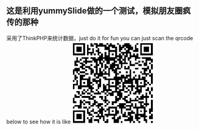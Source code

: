 ## 这是利用yummySlide做的一个测试，模拟朋友圈疯传的那种

采用了ThinkPHP来统计数据，just do it for fun
you can just scan the qrcode below to see how it is like
![qrcode](./qrcode.png)
